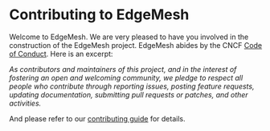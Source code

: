 # Contributing to EdgeMesh
Welcome to EdgeMesh. We are very pleased to have you involved in the construction of the EdgeMesh project.
EdgeMesh abides by the CNCF [Code of Conduct](https://github.com/kubeedge/kubeedge/blob/master/CODE_OF_CONDUCT.md).  Here is an excerpt:

_As contributors and maintainers of this project, and in the interest of fostering an open and welcoming community, we pledge to respect all people who contribute through reporting issues, posting feature requests, updating documentation, submitting pull requests or patches, and other activities._

And please refer to our [contributing guide](./docs/contribute/contributing-guide.md) for details. 